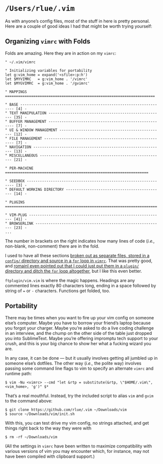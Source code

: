 `/Users/rlue/.vim`
==================

As with anyone’s config files, most of the stuff in here is pretty personal. Here are a couple of good ideas I had that might be worth trying yourself:

Organizing `vimrc` with Folds
-----------------------------

Folds are amazing. Here they are in action on my `vimrc`:

```
" ~/.vim/vimrc

" Initializing variables for portability
let g:vim_home = expand('<sfile>:p:h')
let $MYVIMRC   = g:vim_home . '/vimrc'
let $MYGVIMRC  = g:vim_home . '/gvimrc'

" MAPPINGS =====================================================================

" BASE ------------------------------------------------------------------- [4] -
" TEXT MANIPULATION ----------------------------------------------------- [35] -
" BUFFER MANAGEMENT ------------------------------------------------------ [7] -
" UI & WINDOW MANAGEMENT ------------------------------------------------ [12] -
" FILE MANAGEMENT -------------------------------------------------------- [7] -
" NAVIGATION ------------------------------------------------------------ [13] -
" MISCELLANEOUS --------------------------------------------------------- [21] -
                                                                                
" PER-MACHINE ==================================================================

" SEEDBOX ---------------------------------------------------------------- [3] -
" DEFAULT WORKING DIRECTORY --------------------------------------------- [14] -

" PLUGINS ======================================================================

" VIM-PLUG -------------------------------------------------------------- [41] -
" BROWSERLINK ----------------------------------------------------------- [23] -
...
```

The number in brackets on the right indicates how many lines of code (_i.e.,_ non-blank, non-comment) there are in the fold.

I used to have all these sections [broken out as separate files, stored in a `config/` directory and source in a `for` loop in `vimrc`][modularity]. That was pretty good, and [romainl even pointed out that I could just put them in a `plugin/` directory and ditch the `for` loop altogether][romainl], but I like this even better. 

`ftplugin/vim.vim` is where the magic happens. Headings are any commented lines exactly 80 characters long, ending in a space followed by string of `=` or `-` characters. Functions get folded, too.

Portability
-----------

There may be times when you want to fire up your vim config on someone else’s computer. Maybe you have to borrow your friend’s laptop because you forgot your charger. Maybe you’re asked to do a live coding challenge in an interview, and the chump on the other side of the table just dropped you into SublimeText. Maybe you’re offering impromptu tech support to your crush, and this is your big chance to show her what a fucking wizard you are.

In any case, it can be done — but it usually involves getting all jumbled up in someone else’s dotfiles. The other way (_i.e.,_ the polite way) involves passing some command line flags to vim to specify an alternate `vimrc` and runtime path:

```
$ vim -Nu <vimrc> --cmd "let &rtp = substitute(&rtp, \"$HOME/.vim\", <vim_home>, 'g')" $*
```

That’s a real mouthful. Instead, try the included script to alias `vim` and `gvim` to the command above:

```
$ git clone https://github.com/rlue/.vim ~/Downloads/vim
$ source ~/Downloads/vim/init.sh
```

With this, you can test drive my vim config, no strings attached, and get things right back to the way they were with

```
$ rm -rf ~/Downloads/vim
```

(All the settings in `vimrc` have been written to maximize compatibility with various versions of vim you may encounter which, for instance, may not have been compiled with clipboard support.)

[modularity]: https://github.com/rlue/.vim/blob/4363cea2d762d895ee9e6b69acc2184fc0b9a597/README.md#modularity
[romainl]: https://www.reddit.com/r/vim/comments/6hz4il/two_good_ideas_for_your_vim_config_building_in/dj2ule0/
